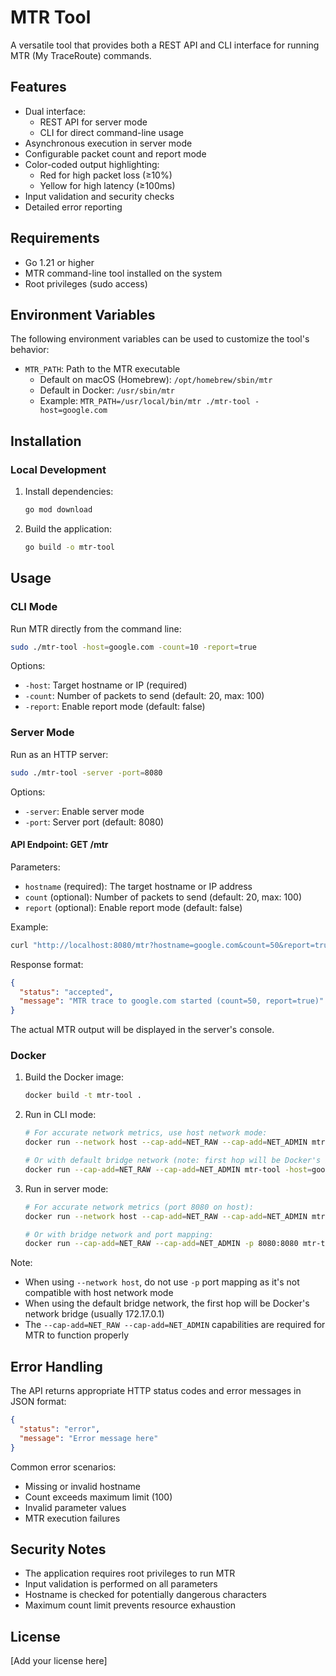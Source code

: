 # MTR Tool

A versatile tool that provides both a REST API and CLI interface for running MTR (My TraceRoute) commands.

## Features

- Dual interface:
  - REST API for server mode
  - CLI for direct command-line usage
- Asynchronous execution in server mode
- Configurable packet count and report mode
- Color-coded output highlighting:
  - Red for high packet loss (≥10%)
  - Yellow for high latency (≥100ms)
- Input validation and security checks
- Detailed error reporting

## Requirements

- Go 1.21 or higher
- MTR command-line tool installed on the system
- Root privileges (sudo access)

## Environment Variables

The following environment variables can be used to customize the tool's behavior:

- `MTR_PATH`: Path to the MTR executable
  - Default on macOS (Homebrew): `/opt/homebrew/sbin/mtr`
  - Default in Docker: `/usr/sbin/mtr`
  - Example: `MTR_PATH=/usr/local/bin/mtr ./mtr-tool -host=google.com`

## Installation

### Local Development

1. Install dependencies:
   ```bash
   go mod download
   ```

2. Build the application:
   ```bash
   go build -o mtr-tool
   ```

## Usage

### CLI Mode

Run MTR directly from the command line:

```bash
sudo ./mtr-tool -host=google.com -count=10 -report=true
```

Options:
- `-host`: Target hostname or IP (required)
- `-count`: Number of packets to send (default: 20, max: 100)
- `-report`: Enable report mode (default: false)

### Server Mode

Run as an HTTP server:

```bash
sudo ./mtr-tool -server -port=8080
```

Options:
- `-server`: Enable server mode
- `-port`: Server port (default: 8080)

#### API Endpoint: GET /mtr

Parameters:
- `hostname` (required): The target hostname or IP address
- `count` (optional): Number of packets to send (default: 20, max: 100)
- `report` (optional): Enable report mode (default: false)

Example:
```bash
curl "http://localhost:8080/mtr?hostname=google.com&count=50&report=true"
```

Response format:
```json
{
  "status": "accepted",
  "message": "MTR trace to google.com started (count=50, report=true)"
}
```

The actual MTR output will be displayed in the server's console.

### Docker

1. Build the Docker image:
   ```bash
   docker build -t mtr-tool .
   ```

2. Run in CLI mode:
   ```bash
   # For accurate network metrics, use host network mode:
   docker run --network host --cap-add=NET_RAW --cap-add=NET_ADMIN mtr-tool -host=google.com -count=10

   # Or with default bridge network (note: first hop will be Docker's bridge):
   docker run --cap-add=NET_RAW --cap-add=NET_ADMIN mtr-tool -host=google.com -count=10
   ```

3. Run in server mode:
   ```bash
   # For accurate network metrics (port 8080 on host):
   docker run --network host --cap-add=NET_RAW --cap-add=NET_ADMIN mtr-tool -server

   # Or with bridge network and port mapping:
   docker run --cap-add=NET_RAW --cap-add=NET_ADMIN -p 8080:8080 mtr-tool -server
   ```

Note: 
- When using `--network host`, do not use `-p` port mapping as it's not compatible with host network mode
- When using the default bridge network, the first hop will be Docker's network bridge (usually 172.17.0.1)
- The `--cap-add=NET_RAW --cap-add=NET_ADMIN` capabilities are required for MTR to function properly

## Error Handling

The API returns appropriate HTTP status codes and error messages in JSON format:

```json
{
  "status": "error",
  "message": "Error message here"
}
```

Common error scenarios:
- Missing or invalid hostname
- Count exceeds maximum limit (100)
- Invalid parameter values
- MTR execution failures

## Security Notes

- The application requires root privileges to run MTR
- Input validation is performed on all parameters
- Hostname is checked for potentially dangerous characters
- Maximum count limit prevents resource exhaustion

## License

[Add your license here]
